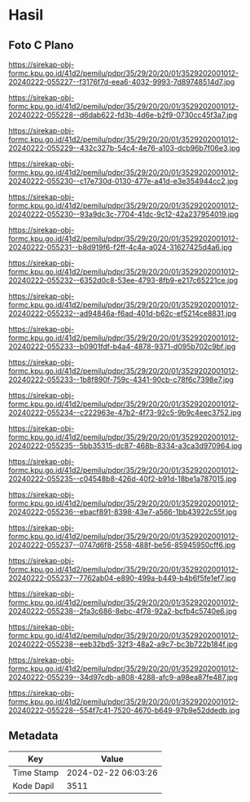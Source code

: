 # Hasil

## Foto C Plano

https://sirekap-obj-formc.kpu.go.id/41d2/pemilu/pdpr/35/29/20/20/01/3529202001012-20240222-055227--f3176f7d-eea6-4032-9993-7d89748514d7.jpg

https://sirekap-obj-formc.kpu.go.id/41d2/pemilu/pdpr/35/29/20/20/01/3529202001012-20240222-055228--d6dab622-fd3b-4d6e-b2f9-0730cc45f3a7.jpg

https://sirekap-obj-formc.kpu.go.id/41d2/pemilu/pdpr/35/29/20/20/01/3529202001012-20240222-055229--432c327b-54c4-4e76-a103-dcb96b7f06e3.jpg

https://sirekap-obj-formc.kpu.go.id/41d2/pemilu/pdpr/35/29/20/20/01/3529202001012-20240222-055230--c17e730d-0130-477e-a41d-e3e354944cc2.jpg

https://sirekap-obj-formc.kpu.go.id/41d2/pemilu/pdpr/35/29/20/20/01/3529202001012-20240222-055230--93a9dc3c-7704-41dc-9c12-42a237954019.jpg

https://sirekap-obj-formc.kpu.go.id/41d2/pemilu/pdpr/35/29/20/20/01/3529202001012-20240222-055231--b8d919f6-f2ff-4c4a-a024-31627425d4a6.jpg

https://sirekap-obj-formc.kpu.go.id/41d2/pemilu/pdpr/35/29/20/20/01/3529202001012-20240222-055232--6352d0c8-53ee-4793-8fb9-e217c65221ce.jpg

https://sirekap-obj-formc.kpu.go.id/41d2/pemilu/pdpr/35/29/20/20/01/3529202001012-20240222-055232--ad94846a-f6ad-401d-b62c-ef5214ce8831.jpg

https://sirekap-obj-formc.kpu.go.id/41d2/pemilu/pdpr/35/29/20/20/01/3529202001012-20240222-055233--b0901fdf-b4a4-4878-9371-d095b702c9bf.jpg

https://sirekap-obj-formc.kpu.go.id/41d2/pemilu/pdpr/35/29/20/20/01/3529202001012-20240222-055233--1b8f890f-759c-4341-90cb-c78f6c7398e7.jpg

https://sirekap-obj-formc.kpu.go.id/41d2/pemilu/pdpr/35/29/20/20/01/3529202001012-20240222-055234--c222963e-47b2-4f73-92c5-9b9c4eec3752.jpg

https://sirekap-obj-formc.kpu.go.id/41d2/pemilu/pdpr/35/29/20/20/01/3529202001012-20240222-055235--5bb35315-dc87-468b-8334-a3ca3d970964.jpg

https://sirekap-obj-formc.kpu.go.id/41d2/pemilu/pdpr/35/29/20/20/01/3529202001012-20240222-055235--c04548b8-426d-40f2-b91d-18be1a787015.jpg

https://sirekap-obj-formc.kpu.go.id/41d2/pemilu/pdpr/35/29/20/20/01/3529202001012-20240222-055236--ebacf891-8398-43e7-a566-1bb43922c55f.jpg

https://sirekap-obj-formc.kpu.go.id/41d2/pemilu/pdpr/35/29/20/20/01/3529202001012-20240222-055237--0747d6f8-2558-488f-be56-85945950cff6.jpg

https://sirekap-obj-formc.kpu.go.id/41d2/pemilu/pdpr/35/29/20/20/01/3529202001012-20240222-055237--7762ab04-e890-499a-b449-b4b6f5fe1ef7.jpg

https://sirekap-obj-formc.kpu.go.id/41d2/pemilu/pdpr/35/29/20/20/01/3529202001012-20240222-055238--2fa3c686-8ebc-4f78-92a2-bcfb4c5740e6.jpg

https://sirekap-obj-formc.kpu.go.id/41d2/pemilu/pdpr/35/29/20/20/01/3529202001012-20240222-055238--eeb32bd5-32f3-48a2-a9c7-bc3b722b184f.jpg

https://sirekap-obj-formc.kpu.go.id/41d2/pemilu/pdpr/35/29/20/20/01/3529202001012-20240222-055239--34d97cdb-a808-4288-afc9-a98ea87fe487.jpg

https://sirekap-obj-formc.kpu.go.id/41d2/pemilu/pdpr/35/29/20/20/01/3529202001012-20240222-055228--554f7c41-7520-4670-b649-97b9e52ddedb.jpg


## Metadata

| Key        | Value               |
| ---------- | ------------------- |
| Time Stamp | 2024-02-22 06:03:26 |
| Kode Dapil | 3511                |



